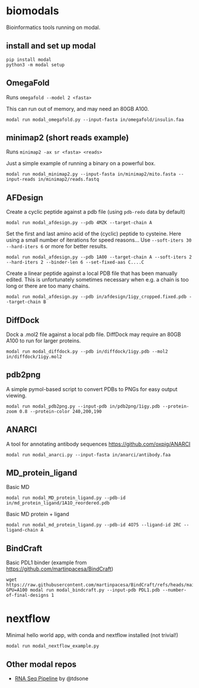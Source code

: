 # biomodals
Bioinformatics tools running on modal.

## install and set up modal
```
pip install modal
python3 -m modal setup
```

## OmegaFold

Runs `omegafold --model 2 <fasta>`

This can run out of memory, and may need an 80GB A100. 

```
modal run modal_omegafold.py --input-fasta in/omegafold/insulin.faa
```

## minimap2 (short reads example)

Runs `minimap2 -ax sr <fasta> <reads>`

Just a simple example of running a binary on a powerful box.

```
modal run modal_minimap2.py --input-fasta in/minimap2/mito.fasta --input-reads in/minimap2/reads.fastq
```

## AFDesign

Create a cyclic peptide against a pdb file (using `pdb-redo` data by default)

```
modal run modal_afdesign.py --pdb 4MZK --target-chain A
```

Set the first and last amino acid of the (cyclic) peptide to cysteine.
Here using a small number of iterations for speed reasons...
Use `--soft-iters 30` `--hard-iters 6` or more for better results.

```
modal run modal_afdesign.py --pdb 1A00 --target-chain A --soft-iters 2 --hard-iters 2 --binder-len 6 --set-fixed-aas C....C
```

Create a linear peptide against a local PDB file that has been manually edited.
This is unfortunately sometimes necessary when e.g. a chain is too long or there are too many chains.

```
modal run modal_afdesign.py --pdb in/afdesign/1igy_cropped.fixed.pdb --target-chain B
```

## DiffDock

Dock a .mol2 file against a local pdb file.
DiffDock may require an 80GB A100 to run for larger proteins.

```
modal run modal_diffdock.py --pdb in/diffdock/1igy.pdb --mol2 in/diffdock/1igy.mol2
```

## pdb2png

A simple pymol-based script to convert PDBs to PNGs for easy output viewing.

```
modal run modal_pdb2png.py --input-pdb in/pdb2png/1igy.pdb --protein-zoom 0.8 --protein-color 240,200,190
```

## ANARCI
A tool for annotating antibody sequences https://github.com/oxpig/ANARCI

```
modal run modal_anarci.py --input-fasta in/anarci/antibody.faa
```

## MD_protein_ligand
Basic MD
```
modal run modal_MD_protein_ligand.py --pdb-id in/md_protein_ligand/1A1O_reordered.pdb
```

Basic MD protein + ligand
```
modal run modal_md_protein_ligand.py --pdb-id 4O75 --ligand-id 2RC --ligand-chain A
```

## BindCraft

Basic PDL1 binder (example from https://github.com/martinpacesa/BindCraft)
```
wget https://raw.githubusercontent.com/martinpacesa/BindCraft/refs/heads/main/example/PDL1.pdb
GPU=A100 modal run modal_bindcraft.py --input-pdb PDL1.pdb --number-of-final-designs 1
```

# nextflow
Minimal hello world app, with conda and nextflow installed (not trivial!)
```
modal run modal_nextflow_example.py
```

## Other modal repos

- [RNA Seq Pipeline](https://github.com/tdsone/modal-rna-seq-pipeline) by @tdsone
